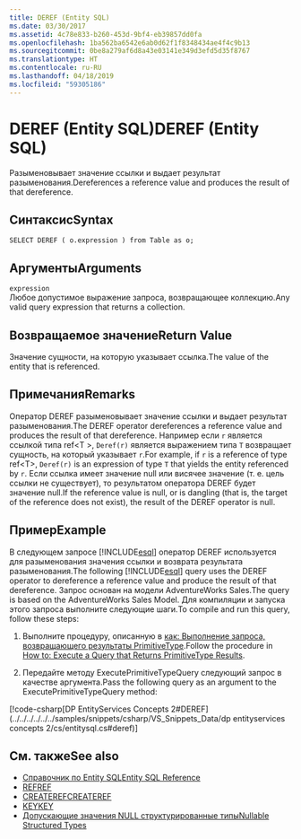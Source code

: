 ```yaml
---
title: DEREF (Entity SQL)
ms.date: 03/30/2017
ms.assetid: 4c78e833-b260-453d-9bf4-eb39857dd0fa
ms.openlocfilehash: 1ba562ba6542e6ab0d62f1f8348434ae4f4c9b13
ms.sourcegitcommit: 0be8a279af6d8a43e03141e349d3efd5d35f8767
ms.translationtype: HT
ms.contentlocale: ru-RU
ms.lasthandoff: 04/18/2019
ms.locfileid: "59305186"
---
```

# <a name="deref-entity-sql"></a><span data-ttu-id="e47b5-102">DEREF (Entity SQL)</span><span class="sxs-lookup"><span data-stu-id="e47b5-102">DEREF (Entity SQL)</span></span>
<span data-ttu-id="e47b5-103">Разыменовывает значение ссылки и выдает результат разыменования.</span><span class="sxs-lookup"><span data-stu-id="e47b5-103">Dereferences a reference value and produces the result of that dereference.</span></span>  
  
## <a name="syntax"></a><span data-ttu-id="e47b5-104">Синтаксис</span><span class="sxs-lookup"><span data-stu-id="e47b5-104">Syntax</span></span>  
  
```  
SELECT DEREF ( o.expression ) from Table as o;  
```  
  
## <a name="arguments"></a><span data-ttu-id="e47b5-105">Аргументы</span><span class="sxs-lookup"><span data-stu-id="e47b5-105">Arguments</span></span>  
 `expression`  
 <span data-ttu-id="e47b5-106">Любое допустимое выражение запроса, возвращающее коллекцию.</span><span class="sxs-lookup"><span data-stu-id="e47b5-106">Any valid query expression that returns a collection.</span></span>  
  
## <a name="return-value"></a><span data-ttu-id="e47b5-107">Возвращаемое значение</span><span class="sxs-lookup"><span data-stu-id="e47b5-107">Return Value</span></span>  
 <span data-ttu-id="e47b5-108">Значение сущности, на которую указывает ссылка.</span><span class="sxs-lookup"><span data-stu-id="e47b5-108">The value of the entity that is referenced.</span></span>  
  
## <a name="remarks"></a><span data-ttu-id="e47b5-109">Примечания</span><span class="sxs-lookup"><span data-stu-id="e47b5-109">Remarks</span></span>  
 <span data-ttu-id="e47b5-110">Оператор DEREF разыменовывает значение ссылки и выдает результат разыменования.</span><span class="sxs-lookup"><span data-stu-id="e47b5-110">The DEREF operator dereferences a reference value and produces the result of that dereference.</span></span> <span data-ttu-id="e47b5-111">Например если `r` является ссылкой типа ref\<T >, `Deref(r)` является выражением типа `T` возвращает сущность, на который указывает `r`.</span><span class="sxs-lookup"><span data-stu-id="e47b5-111">For example, if `r` is a reference of type ref\<T>, `Deref(r)` is an expression of type `T` that yields the entity referenced by `r`.</span></span> <span data-ttu-id="e47b5-112">Если ссылка имеет значение null или висячее значение (т. е. цель ссылки не существует), то результатом оператора DEREF будет значение null.</span><span class="sxs-lookup"><span data-stu-id="e47b5-112">If the reference value is null, or is dangling (that is, the target of the reference does not exist), the result of the DEREF operator is null.</span></span>  
  
## <a name="example"></a><span data-ttu-id="e47b5-113">Пример</span><span class="sxs-lookup"><span data-stu-id="e47b5-113">Example</span></span>  
 <span data-ttu-id="e47b5-114">В следующем запросе [!INCLUDE[esql](../../../../../../includes/esql-md.md)] оператор DEREF используется для разыменования значения ссылки и возврата результата разыменования.</span><span class="sxs-lookup"><span data-stu-id="e47b5-114">The following [!INCLUDE[esql](../../../../../../includes/esql-md.md)] query uses the DEREF operator to dereference a reference value and produce the result of that dereference.</span></span> <span data-ttu-id="e47b5-115">Запрос основан на модели AdventureWorks Sales.</span><span class="sxs-lookup"><span data-stu-id="e47b5-115">The query is based on the AdventureWorks Sales Model.</span></span> <span data-ttu-id="e47b5-116">Для компиляции и запуска этого запроса выполните следующие шаги.</span><span class="sxs-lookup"><span data-stu-id="e47b5-116">To compile and run this query, follow these steps:</span></span>  
  
1. <span data-ttu-id="e47b5-117">Выполните процедуру, описанную в [как: Выполнение запроса, возвращающего результаты PrimitiveType](../../../../../../docs/framework/data/adonet/ef/how-to-execute-a-query-that-returns-primitivetype-results.md).</span><span class="sxs-lookup"><span data-stu-id="e47b5-117">Follow the procedure in [How to: Execute a Query that Returns PrimitiveType Results](../../../../../../docs/framework/data/adonet/ef/how-to-execute-a-query-that-returns-primitivetype-results.md).</span></span>  
  
2. <span data-ttu-id="e47b5-118">Передайте методу ExecutePrimitiveTypeQuery следующий запрос в качестве аргумента.</span><span class="sxs-lookup"><span data-stu-id="e47b5-118">Pass the following query as an argument to the ExecutePrimitiveTypeQuery method:</span></span>  
  
 [!code-csharp[DP EntityServices Concepts 2#DEREF](../../../../../../samples/snippets/csharp/VS_Snippets_Data/dp entityservices concepts 2/cs/entitysql.cs#deref)]  
  
## <a name="see-also"></a><span data-ttu-id="e47b5-119">См. также</span><span class="sxs-lookup"><span data-stu-id="e47b5-119">See also</span></span>

- [<span data-ttu-id="e47b5-120">Справочник по Entity SQL</span><span class="sxs-lookup"><span data-stu-id="e47b5-120">Entity SQL Reference</span></span>](../../../../../../docs/framework/data/adonet/ef/language-reference/entity-sql-reference.md)
- [<span data-ttu-id="e47b5-121">REF</span><span class="sxs-lookup"><span data-stu-id="e47b5-121">REF</span></span>](../../../../../../docs/framework/data/adonet/ef/language-reference/ref-entity-sql.md)
- [<span data-ttu-id="e47b5-122">CREATEREF</span><span class="sxs-lookup"><span data-stu-id="e47b5-122">CREATEREF</span></span>](../../../../../../docs/framework/data/adonet/ef/language-reference/createref-entity-sql.md)
- [<span data-ttu-id="e47b5-123">KEY</span><span class="sxs-lookup"><span data-stu-id="e47b5-123">KEY</span></span>](../../../../../../docs/framework/data/adonet/ef/language-reference/key-entity-sql.md)
- [<span data-ttu-id="e47b5-124">Допускающие значения NULL структурированные типы</span><span class="sxs-lookup"><span data-stu-id="e47b5-124">Nullable Structured Types</span></span>](../../../../../../docs/framework/data/adonet/ef/language-reference/nullable-structured-types-entity-sql.md)
